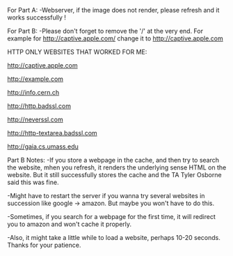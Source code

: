 For Part A: 
-Webserver, if the image does not render, please refresh and it works successfully !

For Part B:
-Please don't forget to remove the '/' at the very end. For example for http://captive.apple.com/ change it to http://captive.apple.com

HTTP ONLY WEBSITES THAT WORKED FOR ME:

http://captive.apple.com

http://example.com 

http://info.cern.ch

http://http.badssl.com

http://neverssl.com

http://http-textarea.badssl.com

http://gaia.cs.umass.edu


Part B Notes:
-If you store a webpage in the cache, and then try to search the website, mhen you refresh, it renders the underlying sense HTML on the website. But it still successfully stores the cache and the TA Tyler Osborne said this was fine.

-Might have to restart the server if you wanna try several websites in succession like google -> amazon. But maybe you won't have to do this.

-Sometimes, if you search for a webpage for the first time, it will redirect you to amazon and won't cache it properly. 

-Also, it might take a little while to load a website, perhaps 10-20 seconds. Thanks for your patience.
